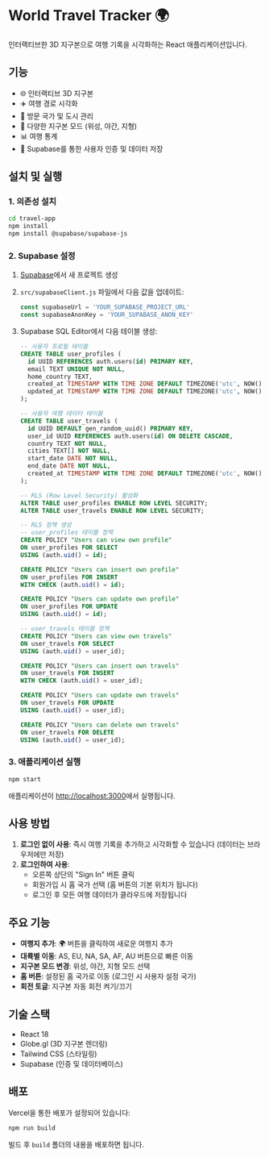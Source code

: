 # World Travel Tracker 🌍

인터랙티브한 3D 지구본으로 여행 기록을 시각화하는 React 애플리케이션입니다.

## 기능

- 🌐 인터랙티브 3D 지구본
- ✈️ 여행 경로 시각화
- 📍 방문 국가 및 도시 관리
- 🎨 다양한 지구본 모드 (위성, 야간, 지형)
- 📊 여행 통계
- 🔐 Supabase를 통한 사용자 인증 및 데이터 저장

## 설치 및 실행

### 1. 의존성 설치

```bash
cd travel-app
npm install
npm install @supabase/supabase-js
```

### 2. Supabase 설정

1. [Supabase](https://supabase.com)에서 새 프로젝트 생성
2. `src/supabaseClient.js` 파일에서 다음 값을 업데이트:
   ```javascript
   const supabaseUrl = 'YOUR_SUPABASE_PROJECT_URL'
   const supabaseAnonKey = 'YOUR_SUPABASE_ANON_KEY'
   ```

3. Supabase SQL Editor에서 다음 테이블 생성:
   ```sql
   -- 사용자 프로필 테이블
   CREATE TABLE user_profiles (
     id UUID REFERENCES auth.users(id) PRIMARY KEY,
     email TEXT UNIQUE NOT NULL,
     home_country TEXT,
     created_at TIMESTAMP WITH TIME ZONE DEFAULT TIMEZONE('utc', NOW()),
     updated_at TIMESTAMP WITH TIME ZONE DEFAULT TIMEZONE('utc', NOW())
   );

   -- 사용자 여행 데이터 테이블
   CREATE TABLE user_travels (
     id UUID DEFAULT gen_random_uuid() PRIMARY KEY,
     user_id UUID REFERENCES auth.users(id) ON DELETE CASCADE,
     country TEXT NOT NULL,
     cities TEXT[] NOT NULL,
     start_date DATE NOT NULL,
     end_date DATE NOT NULL,
     created_at TIMESTAMP WITH TIME ZONE DEFAULT TIMEZONE('utc', NOW())
   );

   -- RLS (Row Level Security) 활성화
   ALTER TABLE user_profiles ENABLE ROW LEVEL SECURITY;
   ALTER TABLE user_travels ENABLE ROW LEVEL SECURITY;

   -- RLS 정책 생성
   -- user_profiles 테이블 정책
   CREATE POLICY "Users can view own profile" 
   ON user_profiles FOR SELECT 
   USING (auth.uid() = id);

   CREATE POLICY "Users can insert own profile" 
   ON user_profiles FOR INSERT 
   WITH CHECK (auth.uid() = id);

   CREATE POLICY "Users can update own profile" 
   ON user_profiles FOR UPDATE 
   USING (auth.uid() = id);

   -- user_travels 테이블 정책
   CREATE POLICY "Users can view own travels" 
   ON user_travels FOR SELECT 
   USING (auth.uid() = user_id);

   CREATE POLICY "Users can insert own travels" 
   ON user_travels FOR INSERT 
   WITH CHECK (auth.uid() = user_id);

   CREATE POLICY "Users can update own travels" 
   ON user_travels FOR UPDATE 
   USING (auth.uid() = user_id);

   CREATE POLICY "Users can delete own travels" 
   ON user_travels FOR DELETE 
   USING (auth.uid() = user_id);
   ```

### 3. 애플리케이션 실행

```bash
npm start
```

애플리케이션이 [http://localhost:3000](http://localhost:3000)에서 실행됩니다.

## 사용 방법

1. **로그인 없이 사용**: 즉시 여행 기록을 추가하고 시각화할 수 있습니다 (데이터는 브라우저에만 저장)
2. **로그인하여 사용**: 
   - 오른쪽 상단의 "Sign In" 버튼 클릭
   - 회원가입 시 홈 국가 선택 (홈 버튼의 기본 위치가 됩니다)
   - 로그인 후 모든 여행 데이터가 클라우드에 저장됩니다

## 주요 기능

- **여행지 추가**: 🌍 버튼을 클릭하여 새로운 여행지 추가
- **대륙별 이동**: AS, EU, NA, SA, AF, AU 버튼으로 빠른 이동
- **지구본 모드 변경**: 위성, 야간, 지형 모드 선택
- **홈 버튼**: 설정된 홈 국가로 이동 (로그인 시 사용자 설정 국가)
- **회전 토글**: 지구본 자동 회전 켜기/끄기

## 기술 스택

- React 18
- Globe.gl (3D 지구본 렌더링)
- Tailwind CSS (스타일링)
- Supabase (인증 및 데이터베이스)

## 배포

Vercel을 통한 배포가 설정되어 있습니다:

```bash
npm run build
```

빌드 후 `build` 폴더의 내용을 배포하면 됩니다.
